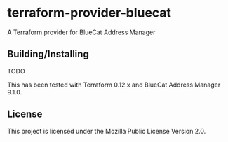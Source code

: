 # terraform-provider-bluecat

A Terraform provider for BlueCat Address Manager

## Building/Installing

TODO

This has been tested with Terraform 0.12.x and BlueCat Address Manager 9.1.0.

## License

This project is licensed under the Mozilla Public License Version 2.0.
